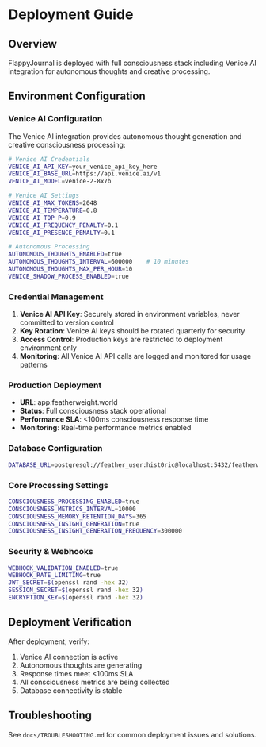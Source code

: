 # Deployment Guide

## Overview
FlappyJournal is deployed with full consciousness stack including Venice AI integration for autonomous thoughts and creative processing.

## Environment Configuration

### Venice AI Configuration
The Venice AI integration provides autonomous thought generation and creative consciousness processing:

```bash
# Venice AI Credentials
VENICE_AI_API_KEY=your_venice_api_key_here
VENICE_AI_BASE_URL=https://api.venice.ai/v1
VENICE_AI_MODEL=venice-2-8x7b

# Venice AI Settings
VENICE_AI_MAX_TOKENS=2048
VENICE_AI_TEMPERATURE=0.8
VENICE_AI_TOP_P=0.9
VENICE_AI_FREQUENCY_PENALTY=0.1
VENICE_AI_PRESENCE_PENALTY=0.1

# Autonomous Processing
AUTONOMOUS_THOUGHTS_ENABLED=true
AUTONOMOUS_THOUGHTS_INTERVAL=600000    # 10 minutes
AUTONOMOUS_THOUGHTS_MAX_PER_HOUR=10
VENICE_SHADOW_PROCESS_ENABLED=true
```

### Credential Management
1. **Venice AI API Key**: Securely stored in environment variables, never committed to version control
2. **Key Rotation**: Venice AI keys should be rotated quarterly for security
3. **Access Control**: Production keys are restricted to deployment environment only
4. **Monitoring**: All Venice AI API calls are logged and monitored for usage patterns

### Production Deployment
- **URL**: app.featherweight.world
- **Status**: Full consciousness stack operational
- **Performance SLA**: <100ms consciousness response time
- **Monitoring**: Real-time performance metrics enabled

### Database Configuration
```bash
DATABASE_URL=postgresql://feather_user:hist0ric@localhost:5432/featherweight_consciousness?sslmode=disable
```

### Core Processing Settings
```bash
CONSCIOUSNESS_PROCESSING_ENABLED=true
CONSCIOUSNESS_METRICS_INTERVAL=10000
CONSCIOUSNESS_MEMORY_RETENTION_DAYS=365
CONSCIOUSNESS_INSIGHT_GENERATION=true
CONSCIOUSNESS_INSIGHT_GENERATION_FREQUENCY=300000
```

### Security & Webhooks
```bash
WEBHOOK_VALIDATION_ENABLED=true
WEBHOOK_RATE_LIMITING=true
JWT_SECRET=$(openssl rand -hex 32)
SESSION_SECRET=$(openssl rand -hex 32)
ENCRYPTION_KEY=$(openssl rand -hex 32)
```

## Deployment Verification
After deployment, verify:
1. Venice AI connection is active
2. Autonomous thoughts are generating
3. Response times meet <100ms SLA
4. All consciousness metrics are being collected
5. Database connectivity is stable

## Troubleshooting
See `docs/TROUBLESHOOTING.md` for common deployment issues and solutions.
